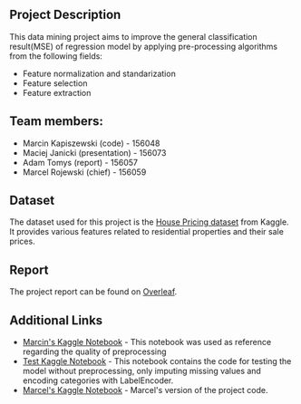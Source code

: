 ## Project Description

This data mining project aims to improve the general classification result(MSE) of regression model by applying pre-processing algorithms from the following fields:
- Feature normalization and standarization
- Feature selection
- Feature extraction

## Team members:

- Marcin Kapiszewski (code) - 156048
- Maciej Janicki (presentation) - 156073
- Adam Tomys (report) - 156057
- Marcel Rojewski (chief) - 156059

## Dataset

The dataset used for this project is the [House Pricing dataset](https://www.kaggle.com/competitions/house-prices-advanced-regression-techniques) from Kaggle. It provides various features related to residential properties and their sale prices.

## Report

The project report can be found on [Overleaf](https://www.overleaf.com/project/6615b477d5751fec42fe6002).

## Additional Links

- [Marcin's Kaggle Notebook](https://www.kaggle.com/code/marcinkapiszewski/house-prices-data-mining) - This notebook was used as reference regarding the quality of preprocessing
- [Test Kaggle Notebook](https://www.kaggle.com/code/marcinkapiszewski/house-prices-data-mining-without-preprocessing) - This notebook contains the code for testing the model without preprocessing, only imputing missing values and encoding categories with LabelEncoder.
- [Marcel's Kaggle Notebook](https://www.kaggle.com/code/marcelrojewski/house-prices-marcel-s-version-from-the-vault) - Marcel's version of the project code.
